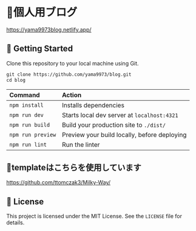 # 🥸個人用ブログ
https://yama9973blog.netlify.app/

## 🚀 Getting Started
Clone this repository to your local machine using Git.

```scheme
git clone https://github.com/yama9973/blog.git
cd blog
```
| Command           | Action                                       |
|:------------------|:---------------------------------------------|
| `npm install`     | Installs dependencies                        |
| `npm run dev`     | Starts local dev server at `localhost:4321`  |
| `npm run build`   | Build your production site to `./dist/`      |
| `npm run preview` | Preview your build locally, before deploying |
| `npm run lint`    | Run the linter                               |

## 🙌templateはこちらを使用しています
https://github.com/ttomczak3/Milky-Way/

## 📃 License
This project is licensed under the MIT License. See the `LICENSE` file for details.
